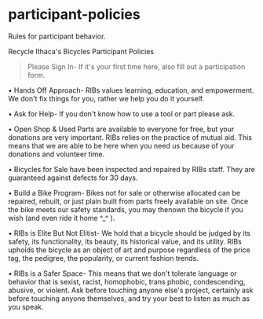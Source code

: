 # participant-policies
Rules for participant behavior.

Recycle Ithaca's Bicycles
Participant Policies

> Please Sign In-
If it's your first time here, also
fill out a participation form.

• Hands Off Approach- RIBs values learning,
education, and empowerment. We don't fix things
for you, rather we help you do it yourself.

• Ask for Help- If you don't know how to use a
tool or part please ask.

• Open Shop & Used Parts are available to
everyone for free, but your donations
are very important. RIBs relies on the practice
of mutual aid. This means that we are able to be
here when you need us because of your donations
and volunteer time.

• Bicycles for Sale have been inspected and
repaired by RIBs staff. They are guaranteed against
defects for 30 days.

• Build a Bike Program- Bikes not for sale or
otherwise allocated can be repaired, rebuilt, or just
plain built from parts freely available on site. Once
the bike meets our safety standards, you may thenown the bicycle if you wish (and even ride it home
^_^ ).

• RIBs is Elite But Not Elitist- We hold
that a bicycle should be judged by its safety, its
functionality, its beauty, its historical value, and its
utility. RIBs upholds the bicycle as an object of art
and purpose regardless of the price tag, the
pedigree, the popularity, or current fashion trends.

• RIBs is a Safer Space- This means that we
don't tolerate language or behavior that is sexist,
racist, homophobic, trans phobic, condescending,
abusive, or violent. Ask before touching anyone
else's project, certainly ask before touching anyone
themselves, and try your best to listen as much as
you speak.
